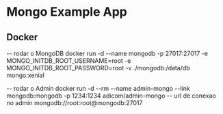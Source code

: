 # Mongo Example App

## Docker

-- rodar o MongoDB
docker run -d --name mongodb -p 27017:27017 -e MONGO_INITDB_ROOT_USERNAME=root -e MONGO_INITDB_ROOT_PASSWORD=root -v ./mongodb:/data/db mongo:xenial

-- rodar o Admin
docker run -d --rm --name admin-mongo --link mongodb:mongodb -p 1234:1234 adicom/admin-mongo
-- url de conexao no admin
mongodb://root:root@mongodb:27017
